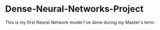 # Dense-Neural-Networks-Project
This is my first Neural Network model I've done during my Master's term. 

